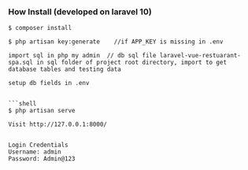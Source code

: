 

### How Install (developed on laravel 10)

```shell
$ composer install

$ php artisan key:generate    //if APP_KEY is missing in .env

import sql in php my admin  // db sql file laravel-vue-restuarant-spa.sql in sql folder of project root directory, import to get database tables and testing data

setup db fields in .env 


```shell
$ php artisan serve

Visit http://127.0.0.1:8000/ 


Login Credentials
Username: admin
Password: Admin@123




